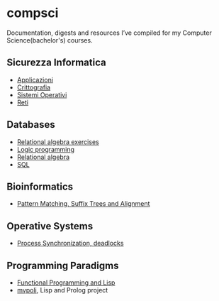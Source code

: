 # compsci

Documentation, digests and resources I’ve compiled for my Computer Science(bachelor's) courses.

## Sicurezza Informatica
- [Applicazioni](https://github.com/avivace/compsci/blob/master/sicurezza/1applicazioni.pdf)
- [Crittografia](https://github.com/avivace/compsci/blob/master/sicurezza/2crittografia.pdf)
- [Sistemi Operativi](https://github.com/avivace/compsci/blob/master/sicurezza/3sistemi_operativi.pdf)
- [Reti](https://github.com/avivace/compsci/blob/master/sicurezza/4reti.pdf)

## Databases
- [Relational algebra exercises](https://github.com/avivace/compsci/blob/master/databases/relational_algebra.md)
- [Logic programming](https://github.com/avivace/compsci/raw/master/databases/teoria_progLogica.pdf)
- [Relational algebra](https://github.com/avivace/compsci/blob/master/databases/teoria_AlgebraRelazionale.pdf)
- [SQL](https://github.com/avivace/compsci/blob/master/databases/teoria_SQL.pdf)

## Bioinformatics
- [Pattern Matching, Suffix Trees and Alignment](https://avivace.ovh/assets/bioinf_theory.pdf)

## Operative Systems
- [Process Synchronization, deadlocks](https://avivace.ovh/assets/OS.pdf)

## Programming Paradigms
- [Functional Programming and Lisp](https://avivace.ovh/assets/fp_lisp.pdf)
- [mvpoli](https://github.com/avivace/mvpoli), Lisp and Prolog project